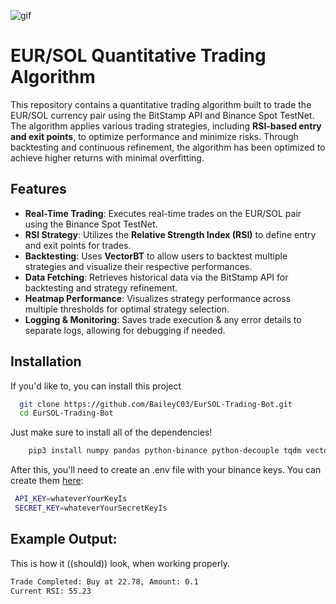 
![gif](https://gist.github.com/dumbmoron/ea9b6264e6b6183fd590e322d1afab51/raw/bc064a9116403eab89e5b8200b1aa0890419ec0e/cat.gif)

# EUR/SOL Quantitative Trading Algorithm

This repository contains a quantitative trading algorithm built to trade the EUR/SOL currency pair using the BitStamp API and Binance Spot TestNet. The algorithm applies various trading strategies, including **RSI-based entry and exit points**, to optimize performance and minimize risks. Through backtesting and continuous refinement, the algorithm has been optimized to achieve higher returns with minimal overfitting.
## Features

- **Real-Time Trading**: Executes real-time trades on the EUR/SOL pair using the Binance Spot TestNet.
- **RSI Strategy**: Utilizes the **Relative Strength Index (RSI)** to define entry and exit points for trades.
- **Backtesting**: Uses **VectorBT** to allow users to backtest multiple strategies and visualize their respective performances.
- **Data Fetching**: Retrieves historical data via the BitStamp API for backtesting and strategy refinement.
- **Heatmap Performance**: Visualizes strategy performance across multiple thresholds for optimal strategy selection.
- **Logging & Monitoring**: Saves trade execution & any error details to separate logs, allowing for debugging if needed.
## Installation

If you'd like to, you can install this project 

```bash
  git clone https://github.com/BaileyC03/EurSOL-Trading-Bot.git
  cd EurSOL-Trading-Bot

```

Just make sure to install all of the dependencies! 
```bash
    pip3 install numpy pandas python-binance python-decouple tqdm vectorbt
```
After this, you'll need to create an .env file with your binance keys. You can create them [here](https://testnet.binance.vision/):

``` bash
 API_KEY=whateverYourKeyIs
 SECRET_KEY=whateverYourSecretKeyIs
 ```

## Example Output:
This is how it ((should)) look, when working properly.
``` bash
Trade Completed: Buy at 22.78, Amount: 0.1
Current RSI: 55.23
```
